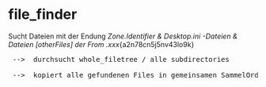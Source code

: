 # file_finder
Sucht Dateien mit der Endung _Zone.Identifier & Desktop.ini -Dateien & Dateien [otherFiles] der From .xxx_{a2n78cn5j5nv43lo9k} <br> 
<pre> -->  durchsucht whole_filetree / alle subdirectories <br> 
 -->  kopiert alle gefundenen Files in gemeinsamen SammelOrdner 
